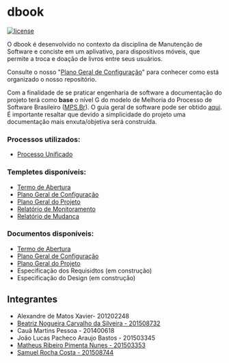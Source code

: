 # dbook

[![license](https://img.shields.io/github/license/matheuspiment/dbook.svg?style=plastic)](https://github.com/matheuspiment/dbook/blob/master/LICENSE)

O dbook é desenvolvido no contexto da disciplina de Manutenção de Software e conciste em um aplivativo, para dispositivos móveis, que permite a troca e doação de livros entre seus usuários.

Consulte o nosso "[Plano Geral de Configuração](https://github.com/matheuspiment/dbook/blob/master/docs/projeto/DB2017-1-PGC-1.0.md)" para conhecer como está organizado o nosso repositório.

Com a finalidade de se praticar engenharia de software a documentação do projeto terá como **base** o nível G do modelo de Melhoria do Processo de Software Brasileiro ([MPS.Br](http://www.softex.br/mpsbr/)). O guia geral de software pode ser obtido [aqui](http://www.softex.br/wp-content/uploads/2016/04/MPS.BR_Guia_Geral_Software_2016-com-ISBN.pdf?x15632). É importante resaltar que devido a simplicidade do projeto uma documentação mais enxuta/objetiva será construída.

### Processos utilizados:  
* [Processo Unificado](https://github.com/matheuspiment/dbook/blob/master/docs/processo/definicao/pu-processo.md)

### Templetes disponíveis:

* [Termo de Abertura](https://github.com/matheuspiment/dbook/blob/master/docs/processo/template/pr-termo-de-abertura.md)
* [Plano Geral de Configuração](https://github.com/matheuspiment/dbook/blob/master/docs/processo/template/pr-plano-geral-de-configuracao.md)
* [Plano Geral do Projeto](https://github.com/matheuspiment/dbook/blob/master/docs/processo/template/pr-plano-geral-do-projeto.md)
* [Relatório de Monitoramento](https://github.com/matheuspiment/dbook/blob/master/docs/processo/template/pr-relatorio-de-monitoramento.md)
* [Relatório de Mudança](https://github.com/matheuspiment/dbook/blob/master/docs/processo/template/pr-relatorio-de-mudanca.md)

### Documentos disponíveis:

* [Termo de Abertura](https://github.com/matheuspiment/dbook/blob/master/docs/projeto/DB2017-1-TAP-1.1.md)
* [Plano Geral de Configuração](https://github.com/matheuspiment/dbook/blob/master/docs/projeto/DB2017-1-PGC-1.0.md)
* [Plano Geral do Projeto](https://github.com/matheuspiment/dbook/blob/master/docs/projeto/DB2017-1-PGP-1.0.md)
* Especificação dos Requisidtos (em construção)
* Especificação do Design (em construção)

## Integrantes

- Alexandre de Matos Xavier- 201202248
- [Beatriz Nogueira Carvalho da Silveira - 201508732](https://github.com/BeatrizN) 
- Cauã Martins Pessoa - 201400618
- João Lucas Pacheco Araujo Bastos - 201503345
- [Matheus Ribeiro Pimenta Nunes - 201503353](https://github.com/matheuspiment)
- [Samuel Rocha Costa - 201508744](https://github.com/samuelrcosta)
